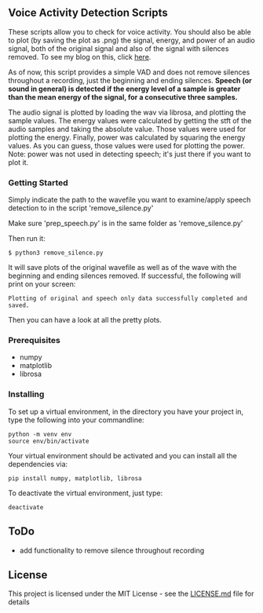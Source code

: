 ## Voice Activity Detection Scripts

These scripts allow you to check for voice activity. You should also be able to plot (by saving the plot as .png) the signal, energy, and power of an audio signal, both of the original signal and also of the signal with silences removed. To see my blog on this, click <a href="https://a-n-rose.github.io/2018/09/06/updating-VAD.html">here</a>.

As of now, this script provides a simple VAD and does not remove silences throughout a recording, just the beginning and ending silences. **Speech (or sound in general) is detected if the energy level of a sample is greater than the mean energy of the signal, for a consecutive three samples.**

The audio signal is plotted by loading the wav via librosa, and plotting the sample values. The energy values were calculated by getting the stft of the audio samples and taking the absolute value. Those values were used for plotting the energy. Finally, power was calculated by squaring the energy values. As you can guess, those values were used for plotting the power. Note: power was not used in detecting speech; it's just there if you want to plot it.

### Getting Started
Simply indicate the path to the wavefile you want to examine/apply speech detection to in the script 'remove_silence.py'

Make sure 'prep_speech.py' is in the same folder as 'remove_silence.py'

Then run it:

```
$ python3 remove_silence.py
```

It will save plots of the original wavefile as well as of the wave with the beginning and ending silences removed. If successful, the following will print on your screen:

```
Plotting of original and speech only data successfully completed and saved.
```

Then you can have a look at all the pretty plots.

### Prerequisites

* numpy
* matplotlib
* librosa

### Installing

To set up a virtual environment, in the directory you have your project in, type the following into your commandline:
```
python -m venv env
source env/bin/activate
```
Your virtual environment should be activated and you can install all the dependencies via:
```
pip install numpy, matplotlib, librosa
```
To deactivate the virtual environment, just type:
```
deactivate
```

## ToDo
* add functionality to remove silence throughout recording

## License

This project is licensed under the MIT License - see the [LICENSE.md](LICENSE.md) file for details


